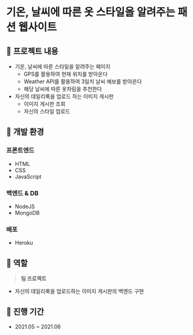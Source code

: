 # 기온, 날씨에 따른 옷 스타일을 알려주는 패션 웹사이트

## 📀 프로젝트 내용

- 기온, 날씨에 따른 스타일을 알려주는 페이지
    - GPS를 활용하여 현재 위치를 받아온다
    - Weather API를 활용하여 3일치 날씨 예보를 받아온다
    - 해당 날씨에 따른 옷차림을 추천한다
- 자신의 데일리룩을 업로드 하는 이미지 게시판
    - 이미지 게시판 조회
    - 자신의 스타일 업로드

## 📀 개발 환경

### 프론트엔드

- HTML
- CSS
- JavaScript

### 백엔드 & DB

- NodeJS
- MongoDB

### 배포

- Heroku

## 📀 역할

> **팀 프로젝트**
> 
- 자신의 데일리룩을 업로드하는 이미지 게시판의 백엔드 구현

## 📀 진행 기간

- 2021.05 ~ 2021.06
